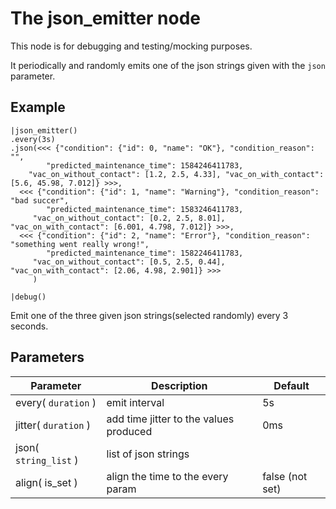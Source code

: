 The json_emitter node
=====================

This node is for debugging and testing/mocking purposes.

It periodically and randomly emits one of the json strings given with the `json` parameter.

Example
-------
```dfs  
|json_emitter()
.every(3s)
.json(<<< {"condition": {"id": 0, "name": "OK"}, "condition_reason": "", 
        "predicted_maintenance_time": 1584246411783,
    "vac_on_without_contact": [1.2, 2.5, 4.33], "vac_on_with_contact": [5.6, 45.98, 7.012]} >>>,
  <<< {"condition": {"id": 1, "name": "Warning"}, "condition_reason": "bad succer", 
        "predicted_maintenance_time": 1583246411783,
     "vac_on_without_contact": [0.2, 2.5, 8.01], "vac_on_with_contact": [6.001, 4.798, 7.012]} >>>,
  <<< {"condition": {"id": 2, "name": "Error"}, "condition_reason": "something went really wrong!", 
        "predicted_maintenance_time": 1582246411783,
     "vac_on_without_contact": [0.5, 2.5, 0.44], "vac_on_with_contact": [2.06, 4.98, 2.901]} >>>
     )
 
|debug()
```
     
Emit one of the three given json strings(selected randomly) every 3 seconds.

Parameters
----------

Parameter     | Description | Default 
--------------|-------------|---------  
every( `duration` ) | emit interval| 5s
jitter( `duration` )  | add time jitter to the values produced| 0ms
json( `string_list` ) | list of json strings |
align( is_set )|align the time to the every param|false (not set)
